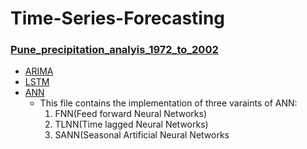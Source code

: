 # Time-Series-Forecasting

### [Pune_precipitation_analyis_1972_to_2002](https://github.com/Abhishekmamidi123/Time-Series-Forecasting/tree/master/Pune_precipitation_analyis_1972_to_2002)
- [ARIMA](https://github.com/Abhishekmamidi123/Time-Series-Forecasting/blob/master/Pune_precipitation_analyis_1972_to_2002/ARIMA.ipynb)
- [LSTM](https://github.com/Abhishekmamidi123/Time-Series-Forecasting/blob/master/Pune_precipitation_analyis_1972_to_2002/LSTM.ipynb)
- [ANN](https://github.com/Abhishekmamidi123/Time-Series-Forecasting/blob/master/Pune_precipitation_analyis_1972_to_2002/Artificial_Neural_Networks.ipynb)
  - This file contains the implementation of three varaints of ANN:
    1. FNN(Feed forward Neural Networks)
    2. TLNN(Time lagged Neural Networks)
    3. SANN(Seasonal Artificial Neural Networks
